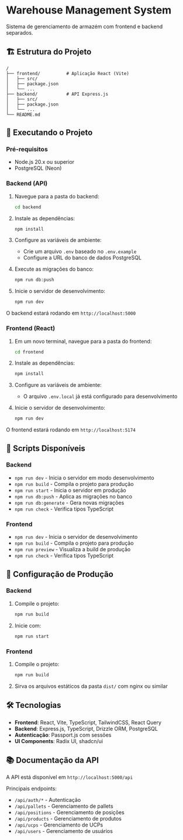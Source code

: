 # Warehouse Management System

Sistema de gerenciamento de armazém com frontend e backend separados.

## 🏗️ Estrutura do Projeto

```
/
├── frontend/          # Aplicação React (Vite)
│   ├── src/
│   ├── package.json
│   └── ...
├── backend/           # API Express.js
│   ├── src/
│   ├── package.json
│   └── ...
└── README.md
```

## 🚀 Executando o Projeto

### Pré-requisitos

- Node.js 20.x ou superior
- PostgreSQL (Neon)

### Backend (API)

1. Navegue para a pasta do backend:
   ```bash
   cd backend
   ```

2. Instale as dependências:
   ```bash
   npm install
   ```

3. Configure as variáveis de ambiente:
   - Crie um arquivo `.env` baseado no `.env.example`
   - Configure a URL do banco de dados PostgreSQL

4. Execute as migrações do banco:
   ```bash
   npm run db:push
   ```

5. Inicie o servidor de desenvolvimento:
   ```bash
   npm run dev
   ```

O backend estará rodando em `http://localhost:5000`

### Frontend (React)

1. Em um novo terminal, navegue para a pasta do frontend:
   ```bash
   cd frontend
   ```

2. Instale as dependências:
   ```bash
   npm install
   ```

3. Configure as variáveis de ambiente:
   - O arquivo `.env.local` já está configurado para desenvolvimento

4. Inicie o servidor de desenvolvimento:
   ```bash
   npm run dev
   ```

O frontend estará rodando em `http://localhost:5174`

## 📝 Scripts Disponíveis

### Backend

- `npm run dev` - Inicia o servidor em modo desenvolvimento
- `npm run build` - Compila o projeto para produção
- `npm run start` - Inicia o servidor em produção
- `npm run db:push` - Aplica as migrações no banco
- `npm run db:generate` - Gera novas migrações
- `npm run check` - Verifica tipos TypeScript

### Frontend

- `npm run dev` - Inicia o servidor de desenvolvimento
- `npm run build` - Compila o projeto para produção
- `npm run preview` - Visualiza a build de produção
- `npm run check` - Verifica tipos TypeScript

## 🔧 Configuração de Produção

### Backend

1. Compile o projeto:
   ```bash
   npm run build
   ```

2. Inicie com:
   ```bash
   npm run start
   ```

### Frontend

1. Compile o projeto:
   ```bash
   npm run build
   ```

2. Sirva os arquivos estáticos da pasta `dist/` com nginx ou similar

## 🛠️ Tecnologias

- **Frontend**: React, Vite, TypeScript, TailwindCSS, React Query
- **Backend**: Express.js, TypeScript, Drizzle ORM, PostgreSQL
- **Autenticação**: Passport.js com sessões
- **UI Components**: Radix UI, shadcn/ui

## 📚 Documentação da API

A API está disponível em `http://localhost:5000/api`

Principais endpoints:
- `/api/auth/*` - Autenticação
- `/api/pallets` - Gerenciamento de pallets
- `/api/positions` - Gerenciamento de posições
- `/api/products` - Gerenciamento de produtos
- `/api/ucps` - Gerenciamento de UCPs
- `/api/users` - Gerenciamento de usuários 